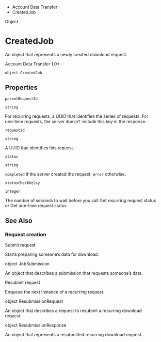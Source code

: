 

- Account Data Transfer
-  CreatedJob 

Object

# CreatedJob

An object that represents a newly created download request.

Account Data Transfer 1.0+

``` source
object CreatedJob
```

## Properties

`parentRequestId`

`string`

For recurring requests, a UUID that identifies the series of requests. For one-time requests, the server doesn’t include this key in the response.

`requestId`

`string`

A UUID that identifies this request.

`status`

`string`

`completed` if the server created the request; `error` otherwise.

`statusCheckDelay`

`integer`

The number of seconds to wait before you call Get recurring request status or Get one-time request status.

## See Also

### Request creation

Submit request

Starts preparing someone’s data for download.

object JobSubmission

An object that describes a submission that requests someone’s data.

Resubmit request

Enqueue the next instance of a recurring request.

object ResubmissionRequest

An object that describes a request to resubmit a recurring download request.

object ResubmissionResponse

An object that represents a resubmitted recurring download request.

